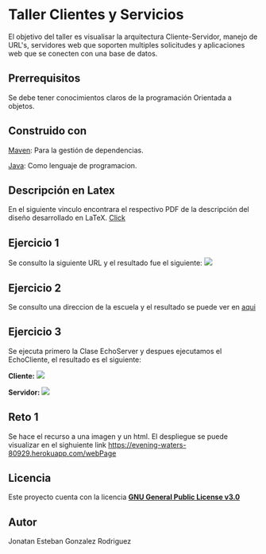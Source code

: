 # Taller Clientes y Servicios #
El objetivo del taller es visualisar la arquitectura Cliente-Servidor, manejo de URL's, servidores web que soporten multiples solicitudes y aplicaciones web que se conecten con una base de datos.

## Prerrequisitos ##
Se debe tener conocimientos claros de la programación Orientada a objetos. 

## Construido con ##
[Maven](https://maven.apache.org/): Para la gestión de dependencias.

[Java](https://www.java.com/es/): Como lenguaje de programacion.

## Descripción en Latex ##
En el siguiente vinculo encontrara el respectivo PDF de la descripción del diseño desarrollado en LaTeX.
[Click](https://github.com/JonatanGonzalez09/Clientes-Servicios-AREP/blob/master/Taller%203.pdf)

## Ejercicio 1 ##
Se consulto la siguiente URL y el resultado fue el siguiente:
![](IMAGEN)

## Ejercicio 2 ##
Se consulto una direccion de la escuela y el resultado se puede ver en [aqui](https://github.com/JonatanGonzalez09/Clientes-Servicios-AREP/blob/master/resultado.html)

## Ejercicio 3 ##
Se ejecuta primero la Clase EchoServer y despues ejecutamos el EchoCliente, el resultado es el siguiente:

**Cliente:**
![](IMAGEN)

**Servidor:**
![](IMAGEN)

## Reto 1 ##
Se hace el recurso a una imagen y un html.
El despliegue se puede visualizar en el sighuiente link https://evening-waters-80929.herokuapp.com/webPage

## Licencia ##
Este proyecto cuenta con la licencia [**GNU General Public License v3.0**](https://github.com/JonatanGonzalez09/Clientes-Servicios-AREP/blob/master/LICENSE)

## Autor ##
Jonatan Esteban Gonzalez Rodriguez 
